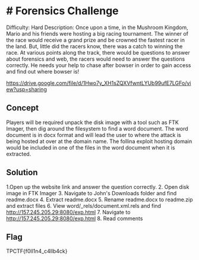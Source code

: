 # # Forensics Challenge
Difficulty: Hard
Description: 
Once upon a time, in the Mushroom Kingdom, Mario and his friends were hosting a big racing tournament. The winner of the race would receive a grand prize and be crowned the fastest racer in the land. But, little did the racers know, there was a catch to winning the race. At various points along the track, there would be questions to answer about forensics and web, the racers would need to answer the questions correctly. He needs your help to chase after bowser in order to gain access and find out where bowser is!

https://drive.google.com/file/d/1Hwo7y_XH1sZQXVfwntLYUb99ufE7LGFo/view?usp=sharing 

## Concept
Players will be required unpack the disk image with a tool such as FTK Imager, then dig around the filesystem to find a word document. The word document is in docx format and will lead the user to where the attack is being hosted at over at the domain name. The follina exploit hosting domain would be included in one of the files in the word document when it is extracted.

## Solution
1.Open up the website link and answer the question correctly.
2. Open disk image in FTK Imager
3. Navigate to John's Downloads folder and find readme.docx
4. Extract readme.docx
5. Rename readme.docx to readme.zip and extract files
6. View word/_rels/document.xml.rels and find http://157.245.205.29:8080/exp.html
7. Navigate to http://157.245.205.29:8080/exp.html
8. Read comments


## Flag
TPCTF{f0ll1n4_c4llb4ck}
